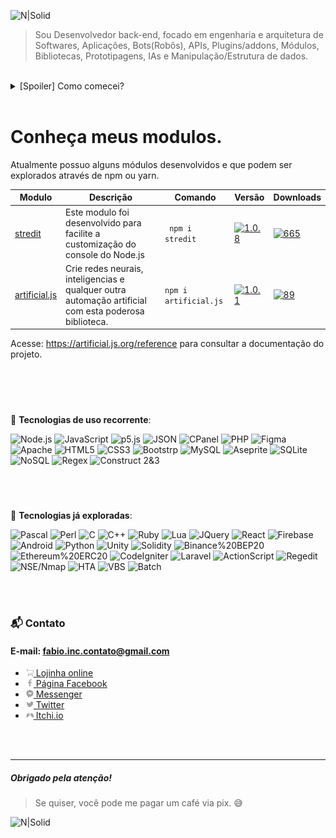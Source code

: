 ![N|Solid](https://cdn.discordapp.com/attachments/1035935582762844223/1069656916000772187/banner_2.png)

> Sou Desenvolvedor back-end, focado em engenharia e arquitetura de Softwares, Aplicações, Bots(Robôs), APIs, Plugins/addons, Módulos, Bibliotecas, Prototipagens, IAs e Manipulação/Estrutura de dados.
<br>

<details>
  <summary>[Spoiler] Como comecei?</summary>
 
 ---

Estou desde 2012 estudando por conta própria e sempre buscando cada vez mais conhecimento, buscando ao máximo novas experiencias, projetos, desafios, novidades e me descobrir cada vez mais.

 Comecei na área através de um computador bem atiguinho sem internet, onde só tinha joguinhos e o mspaint, então sempre busquei algo novo para fazer.... e foi ai que minha paixão começou, quando encontrei a system32 e as variações de extensões como *cmd, bat, vbs* e até mesmo *ini*.

 Com o tempo, fui tentando entender como estes arquivos se comportavam e para que servia, mas para isso eu tinha de ficar indo na lan house para pesquisar, desde então comecei a tentar montar meus próprios "programinhas" com base no que eu aprendia.

 Fiquei por um bom tempo criando interfaces em hta com a back-end em *vbs* até descobrir que existia *vb, pascal e c#*, e a partir dai, comecei a brincar com desenvolvimento de software, fazendo alguns forms para contabilizar o consumo de água do condomínio onde morei, por exemplo.

Hoje em dia me impressiono com o tanto que a tecnologia veio crescendo e tomando esta proporção enorme como, por exemplo, a área de data science.

> E foi assim que comecei a me tornar o que sou hoje.

**Obrigado pela atenção.**

 ---
</details>
<br>

# Conheça meus modulos.
Atualmente possuo alguns módulos desenvolvidos e que podem ser explorados através de npm ou yarn.

Modulo|Descrição|Comando|Versão|Downloads
-|-|-|-|--
[stredit](https://www.npmjs.com/package/stredit)|Este modulo foi desenvolvido para facilite a customização do console do Node.js|` npm i stredit`|[![1.0.8](https://img.shields.io/npm/v/stredit.svg)](https://www.npmjs.com/package/stredit)|[![665](https://img.shields.io/npm/dt/stredit.svg)](https://www.npmjs.com/package/stredit)
[artificial.js](https://www.npmjs.com/package/artificial.js)|Crie redes neurais, inteligencias e qualquer outra automação artificial com esta poderosa biblioteca. |`npm i artificial.js`|[![1.0.1](https://img.shields.io/npm/v/artificial.js.svg)](https://www.npmjs.com/package/artificial.js) | [![89](https://img.shields.io/npm/dt/artificial.js.svg)](https://www.npmjs.com/package/artificial.js)
 

Acesse: https://artificial.js.org/reference para consultar a documentação do projeto.



<br>
<br>
<br>

###
:electric_plug: **Tecnologias de uso recorrente**:

![Node.js](https://img.shields.io/badge/-Node.js-031c03?style=for-the-badge&logo=Node.js) 
![JavaScript](https://img.shields.io/badge/-JavaScript-9e7e15?style=for-the-badge&logo=javascript) 
![p5.js](https://img.shields.io/badge/-P5.js-ed225d?style=for-the-badge&logo=p5.js) 
![JSON](https://img.shields.io/badge/-JSON-838383?style=for-the-badge&logo=json) 
![CPanel](https://img.shields.io/badge/-CPanel-FF6C2C?style=for-the-badge&logo=cpanel&logoColor=white) 
![PHP](https://img.shields.io/badge/-PHP-1a165f?style=for-the-badge&logo=php) 
![Figma](https://img.shields.io/badge/-Figma-F24E1E?style=for-the-badge&logo=figma&logoColor=white)
![Apache](https://img.shields.io/badge/-Apache-D22128?style=for-the-badge&logo=apache) 
![HTML5](https://img.shields.io/badge/-HTML5-E34F26?style=for-the-badge&logo=html5&logoColor=white) 
![CSS3](https://img.shields.io/badge/-CSS3-1572B6?style=for-the-badge&logo=css3) 
![Bootstrp](https://img.shields.io/badge/-Bootstrap-7952B3?style=for-the-badge&logo=bootstrap&logoColor=white) 
![MySQL](https://img.shields.io/badge/-MySQL-295f87?style=for-the-badge&logo=mysql&logoColor=white) 
![Aseprite](https://img.shields.io/badge/-Aseprite-7D929E?style=for-the-badge&logo=aseprite&logoColor=white) 
![SQLite](https://img.shields.io/badge/-SQLite-003B57?style=for-the-badge&logo=sqlite) 
![NoSQL](https://img.shields.io/badge/-NoSQL-383838?style=for-the-badge) 
![Regex](https://img.shields.io/badge/-Regex-383838?style=for-the-badge) 
![Construct 2&3](https://img.shields.io/badge/-Construct%202&3-383838?style=for-the-badge) 

<br>
<br>

###
:electric_plug: **Tecnologias já exploradas**:

![Pascal](https://img.shields.io/badge/-Pascal-8c7a38?style=for-the-badge&logo=delphi) 
![Perl](https://img.shields.io/badge/-Perl-545a8c?style=for-the-badge&logo=perl) 
![C](https://img.shields.io/badge/-C-A8B9CC?style=for-the-badge&logo=c&logoColor=white) 
![C++](https://img.shields.io/badge/-C%2B%2B-00599C?style=for-the-badge&logo=c%2B%2B) 
![Ruby](https://img.shields.io/badge/-Ruby-CC342D?style=for-the-badge&logo=ruby) 
![Lua](https://img.shields.io/badge/-Lua-2C2D72?style=for-the-badge&logo=lua) 
![JQuery](https://img.shields.io/badge/-JQuery-0769AD?style=for-the-badge&logo=jquery) 
![React](https://img.shields.io/badge/-React-07a8d5?style=for-the-badge&logo=react&logoColor=white) 
![Firebase](https://img.shields.io/badge/-Firebase-b36800?style=for-the-badge&logo=firebase) 
![Android](https://img.shields.io/badge/-Android%20Studio-3DDC84?style=for-the-badge&logo=android&logoColor=white) 
![Python](https://img.shields.io/badge/-Python-3776AB?style=for-the-badge&logo=python&logoColor=white) 
![Unity](https://img.shields.io/badge/-Unity-black?style=for-the-badge&logo=unity) 
![Solidity](https://img.shields.io/badge/-Solidity-363636?style=for-the-badge&logo=solidity)
![Binance%20BEP20](https://img.shields.io/badge/-Binance%20BEP20-EAB300?style=for-the-badge&logo=binance&logoColor=white)
![Ethereum%20ERC20](https://img.shields.io/badge/-Ethereum%20ERC20-3C3C3D?style=for-the-badge&logo=ethereum)
![CodeIgniter](https://img.shields.io/badge/-CodeIgniter-EF4223?style=for-the-badge&logo=codeigniter&logoColor=white)
![Laravel](https://img.shields.io/badge/-Laravelr-FF2D20?style=for-the-badge&logo=laravel&logoColor=white)
![ActionScript](https://img.shields.io/badge/-ActionScript-383838?style=for-the-badge) 
![Regedit](https://img.shields.io/badge/-Regedit-383838?style=for-the-badge) 
![NSE/Nmap](https://img.shields.io/badge/-NSE/Nmap-383838?style=for-the-badge) 
![HTA](https://img.shields.io/badge/-HTA-383838?style=for-the-badge) 
![VBS](https://img.shields.io/badge/-VBS-383838?style=for-the-badge) 
![Batch](https://img.shields.io/badge/-Batch-383838?style=for-the-badge) 

<br>
<br>

### :mailbox_with_mail: Contato
#### E-mail: fabio.inc.contato@gmail.com

- [![N|Solid](img/card.png) Lojinha online](https://www.facebook.com/Algoritmian/shop/)
- [![N|Solid](img/facebook.png) Página Facebook](https://www.facebook.com/Algoritmian)
- [![N|Solid](img/messenger.png)  Messenger](https://www.facebook.com/messages/t/FabioSmuu)
- [![N|Solid](img/twitter.png)  Twitter](http://twitter.com/fabiosmuu)
- [![N|Solid](img/itch.io.png)  Itchi.io](https://deehleh.itch.io)

<br>
<br>

---

##### Obrigado pela atenção!
> Se quiser, você pode me pagar um café via pix. :sweat_smile:

![N|Solid](https://cdn.discordapp.com/attachments/1035935582762844223/1056890831786758144/BnFOguxwIapRqySqyOJ9fLpqP7EIgvJ1fWlWE8KKGRR2kbqyO6KBZJ7WJORGVWrc4Y59aaBKQEVzGkJAErauagoToYySrg5gBA4HJL8KYaCeVdizcRMcfJQxELsm9toKVaC9cQa2Y62oR9C7Fubm8LAnxDbk62fQ6x5uD1cpeu8V6dgjldCv8DmWlIa2sdLUAAAAAASUVORK5CYII.png)

